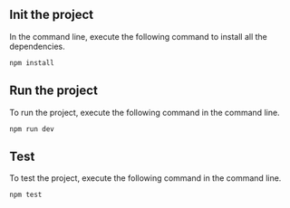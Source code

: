 ## Init the project

In the command line, execute the following command to install all the dependencies.
```shell
npm install
```

## Run the project

To run the project, execute the following command in the command line.
```shell
npm run dev
```

## Test

To test the project, execute the following command in the command line.
```shell
npm test
```